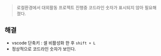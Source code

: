 > 로컬환경에서 대외활동 프로젝트 진행중 코드라인 숫자가 표시되지 않아 필요해졌다.

## 해결

- vscode 단축키 : 셀 비활성화 한 후 `shift + L`
- 정상적으로 코드라인 숫자가 보인다.
